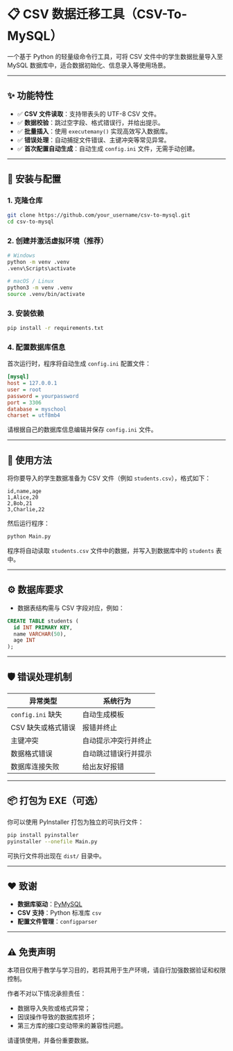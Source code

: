 # 📋 CSV 数据迁移工具（CSV-To-MySQL）

一个基于 Python 的轻量级命令行工具，可将 CSV 文件中的学生数据批量导入至 MySQL 数据库中，适合数据初始化、信息录入等使用场景。

---

## ✨ 功能特性

- ✅ **CSV 文件读取**：支持带表头的 UTF-8 CSV 文件。
- ✅ **数据校验**：跳过空字段、格式错误行，并给出提示。
- ✅ **批量插入**：使用 `executemany()` 实现高效写入数据库。
- ✅ **错误处理**：自动捕捉文件错误、主键冲突等常见异常。
- ✅ **首次配置自动生成**：自动生成 `config.ini` 文件，无需手动创建。

---

## 🔧 安装与配置

### 1. 克隆仓库

```bash
git clone https://github.com/your_username/csv-to-mysql.git
cd csv-to-mysql
```

### 2. 创建并激活虚拟环境（推荐）

```bash
# Windows
python -m venv .venv
.venv\Scripts\activate

# macOS / Linux
python3 -m venv .venv
source .venv/bin/activate
```

### 3. 安装依赖

```bash
pip install -r requirements.txt
```

### 4. 配置数据库信息

首次运行时，程序将自动生成 `config.ini` 配置文件：

```ini
[mysql]
host = 127.0.0.1
user = root
password = yourpassword
port = 3306
database = myschool
charset = utf8mb4
```

请根据自己的数据库信息编辑并保存 `config.ini` 文件。

---

## 🚀 使用方法

将你要导入的学生数据准备为 CSV 文件（例如 `students.csv`），格式如下：

```csv
id,name,age
1,Alice,20
2,Bob,21
3,Charlie,22
```

然后运行程序：

```bash
python Main.py
```

程序将自动读取 `students.csv` 文件中的数据，并写入到数据库中的 `students` 表中。

---

## ⚙️ 数据库要求

- 数据表结构需与 CSV 字段对应，例如：

```sql
CREATE TABLE students (
  id INT PRIMARY KEY,
  name VARCHAR(50),
  age INT
);
```

---

## 🛡️ 错误处理机制

| 异常类型              | 系统行为                         |
|-----------------------|----------------------------------|
| `config.ini` 缺失     | 自动生成模板                     |
| CSV 缺失或格式错误    | 报错并终止                       |
| 主键冲突              | 自动提示冲突行并终止             |
| 数据格式错误          | 自动跳过错误行并提示             |
| 数据库连接失败        | 给出友好报错                     |

---

## 📦 打包为 EXE（可选）

你可以使用 PyInstaller 打包为独立的可执行文件：

```bash
pip install pyinstaller
pyinstaller --onefile Main.py
```

可执行文件将出现在 `dist/` 目录中。

---

## ❤️ 致谢

- **数据库驱动**：[PyMySQL](https://github.com/PyMySQL/PyMySQL)
- **CSV 支持**：Python 标准库 `csv`
- **配置文件管理**：`configparser`

---

## ⚠️ 免责声明

本项目仅用于教学与学习目的，若将其用于生产环境，请自行加强数据验证和权限控制。

作者不对以下情况承担责任：

- 数据导入失败或格式异常；
- 因误操作导致的数据库损坏；
- 第三方库的接口变动带来的兼容性问题。

请谨慎使用，并备份重要数据。
